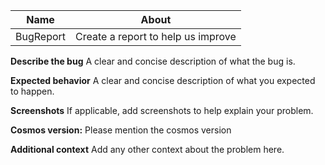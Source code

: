 | Name      | About                              |
| --------- | ---------------------------------- |
| BugReport | Create a report to help us improve |

**Describe the bug**
A clear and concise description of what the bug is.

**Expected behavior**
A clear and concise description of what you expected to happen.

**Screenshots**
If applicable, add screenshots to help explain your problem.

**Cosmos version:**
Please mention the cosmos version

**Additional context**
Add any other context about the problem here.
